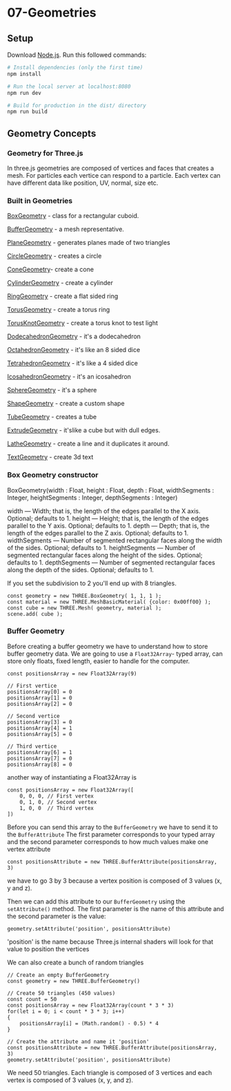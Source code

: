 # 07-Geometries

## Setup
Download [Node.js](https://nodejs.org/en/download/).
Run this followed commands:

``` bash
# Install dependencies (only the first time)
npm install

# Run the local server at localhost:8080
npm run dev

# Build for production in the dist/ directory
npm run build
```
## Geometry Concepts

### Geometry for Three.js
In three.js geometries are composed of vertices and faces that creates a mesh. For particles each vertice can respond to a particle. Each vertex can have different data like position, UV, normal, size etc.

### Built in Geometries
[BoxGeometry](https://threejs.org/docs/#api/en/geometries/BoxGeometry) - class for a rectangular cuboid.

[BufferGeometry](https://threejs.org/docs/#api/en/core/BufferGeometry) - a mesh representative.

[PlaneGeometry](https://threejs.org/docs/#api/en/geometries/PlaneGeometry) - generates planes made of two triangles

[CircleGeometry](https://threejs.org/docs/#api/en/geometries/CircleGeometry) - creates a circle

[ConeGeometry](https://threejs.org/docs/#api/en/geometries/ConeGeometry)- create a cone

[CylinderGeometry](https://threejs.org/docs/#api/en/geometries/CylinderGeometry) - create a cylinder

[RingGeometry](https://threejs.org/docs/#api/en/geometries/RingGeometry) - create a flat sided ring

[TorusGeometry](https://threejs.org/docs/#api/en/geometries/TorusGeometry) - create a torus ring

[TorusKnotGeometry](https://threejs.org/docs/#api/en/geometries/TorusKnotGeometry) - create a torus knot to test light

[DodecahedronGeometry](https://threejs.org/docs/#api/en/geometries/DodecahedronGeometry) - it's a dodecahedron

[OctahedronGeometry](https://threejs.org/docs/#api/en/geometries/OctahedronGeometry) - it's like an 8 sided dice

[TetrahedronGeometry](https://threejs.org/docs/#api/en/geometries/TetrahedronGeometry) - it's like a 4 sided dice

[IcosahedronGeometry](https://threejs.org/docs/#api/en/geometries/IcosahedronGeometry) - it's an icosahedron

[SphereGeometry](https://threejs.org/docs/#api/en/geometries/SphereGeometry) - it's a sphere

[ShapeGeometry](https://threejs.org/docs/#api/en/geometries/ShapeGeometry) - create a custom shape

[TubeGeometry](https://threejs.org/docs/#api/en/geometries/TubeGeometry) - creates a tube

[ExtrudeGeometry](https://threejs.org/docs/#api/en/geometries/ExtrudeGeometry) - it'slike a cube but with dull edges.

[LatheGeometry](https://threejs.org/docs/#api/en/geometries/LatheGeometry) - create  a line and it duplicates it around.

[TextGeometry](https://threejs.org/docs/?q=textge#examples/en/geometries/TextGeometry) - create 3d text

### Box Geometry constructor

BoxGeometry(width : Float, height : Float, depth : Float, widthSegments : Integer, heightSegments : Integer, depthSegments : Integer)

width — Width; that is, the length of the edges parallel to the X axis. Optional; defaults to 1.
height — Height; that is, the length of the edges parallel to the Y axis. Optional; defaults to 1.
depth — Depth; that is, the length of the edges parallel to the Z axis. Optional; defaults to 1.
widthSegments — Number of segmented rectangular faces along the width of the sides. Optional; defaults to 1.
heightSegments — Number of segmented rectangular faces along the height of the sides. Optional; defaults to 1.
depthSegments — Number of segmented rectangular faces along the depth of the sides. Optional; defaults to 1.

If you set the subdivision to 2 you'll end up with 8 triangles.
```
const geometry = new THREE.BoxGeometry( 1, 1, 1 );
const material = new THREE.MeshBasicMaterial( {color: 0x00ff00} );
const cube = new THREE.Mesh( geometry, material );
scene.add( cube );
```

### Buffer Geometry 

Before creating a buffer geometry we have to understand how to store buffer geometry data. We are going to use a `Float32Array`- typed array, can store only floats, fixed length, easier to handle for the computer.

```
const positionsArray = new Float32Array(9)

// First vertice
positionsArray[0] = 0
positionsArray[1] = 0
positionsArray[2] = 0

// Second vertice
positionsArray[3] = 0
positionsArray[4] = 1
positionsArray[5] = 0

// Third vertice
positionsArray[6] = 1
positionsArray[7] = 0
positionsArray[8] = 0
```
another way of instantiating a Float32Array is 
```
const positionsArray = new Float32Array([
    0, 0, 0, // First vertex
    0, 1, 0, // Second vertex
    1, 0, 0  // Third vertex
])
```

Before you can send this array to the `BufferGeometry` we have to send it to the `BufferAttribute` The first parameter corresponds to your typed array and the second parameter corresponds to how much values make one vertex attribute

```
const positionsAttribute = new THREE.BufferAttribute(positionsArray, 3)
```
we have to go 3 by 3 because a vertex position is composed of 3 values (x, y and z).

Then we can add this attribute to our `BufferGeometry` using the `setAttribute()` method. The first parameter is the name of this attribute and the second parameter is the value:
```
geometry.setAttribute('position', positionsAttribute)
```
'position' is the name because Three.js internal shaders will look for that value to position the vertices

We can also create a bunch of random triangles
```
// Create an empty BufferGeometry
const geometry = new THREE.BufferGeometry()

// Create 50 triangles (450 values)
const count = 50
const positionsArray = new Float32Array(count * 3 * 3)
for(let i = 0; i < count * 3 * 3; i++)
{
    positionsArray[i] = (Math.random() - 0.5) * 4
}

// Create the attribute and name it 'position'
const positionsAttribute = new THREE.BufferAttribute(positionsArray, 3)
geometry.setAttribute('position', positionsAttribute)
```
We need 50 triangles. Each triangle is composed of 3 vertices and each vertex is composed of 3 values (x, y, and z).